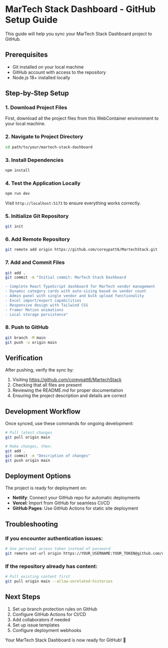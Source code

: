# MarTech Stack Dashboard - GitHub Setup Guide

This guide will help you sync your MarTech Stack Dashboard project to GitHub.

## Prerequisites

- Git installed on your local machine
- GitHub account with access to the repository
- Node.js 18+ installed locally

## Step-by-Step Setup

### 1. Download Project Files

First, download all the project files from this WebContainer environment to your local machine.

### 2. Navigate to Project Directory

```bash
cd path/to/your/martech-stack-dashboard
```

### 3. Install Dependencies

```bash
npm install
```

### 4. Test the Application Locally

```bash
npm run dev
```

Visit `http://localhost:5173` to ensure everything works correctly.

### 5. Initialize Git Repository

```bash
git init
```

### 6. Add Remote Repository

```bash
git remote add origin https://github.com/coreypatt6/MartechStack.git
```

### 7. Add and Commit Files

```bash
git add .
git commit -m "Initial commit: MarTech Stack Dashboard

- Complete React TypeScript dashboard for MarTech vendor management
- Dynamic category cards with auto-sizing based on vendor count
- Admin panel with single vendor and bulk upload functionality
- Excel import/export capabilities
- Responsive design with Tailwind CSS
- Framer Motion animations
- Local storage persistence"
```

### 8. Push to GitHub

```bash
git branch -M main
git push -u origin main
```

## Verification

After pushing, verify the sync by:

1. Visiting https://github.com/coreypatt6/MartechStack
2. Checking that all files are present
3. Reviewing the README.md for proper documentation
4. Ensuring the project description and details are correct

## Development Workflow

Once synced, use these commands for ongoing development:

```bash
# Pull latest changes
git pull origin main

# Make changes, then:
git add .
git commit -m "Description of changes"
git push origin main
```

## Deployment Options

The project is ready for deployment on:
- **Netlify**: Connect your GitHub repo for automatic deployments
- **Vercel**: Import from GitHub for seamless CI/CD
- **GitHub Pages**: Use GitHub Actions for static site deployment

## Troubleshooting

### If you encounter authentication issues:
```bash
# Use personal access token instead of password
git remote set-url origin https://YOUR_USERNAME:YOUR_TOKEN@github.com/coreypatt6/MartechStack.git
```

### If the repository already has content:
```bash
# Pull existing content first
git pull origin main --allow-unrelated-histories
```

## Next Steps

1. Set up branch protection rules on GitHub
2. Configure GitHub Actions for CI/CD
3. Add collaborators if needed
4. Set up issue templates
5. Configure deployment webhooks

Your MarTech Stack Dashboard is now ready for GitHub! 🚀